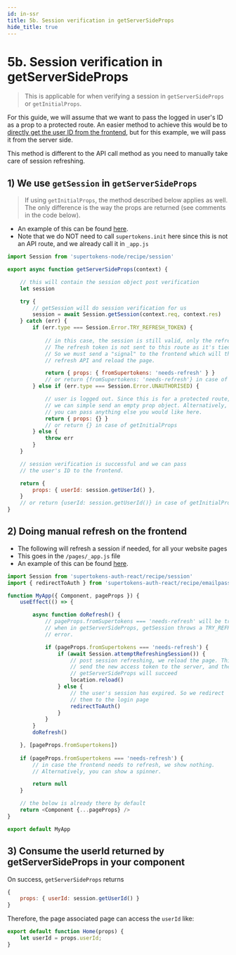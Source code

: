 ```yaml
---
id: in-ssr
title: 5b. Session verification in getServerSideProps
hide_title: true
---
```


# 5b. Session verification in getServerSideProps

> This is applicable for when verifying a session in `getServerSideProps` or `getInitialProps`.

For this guide, we will assume that we want to pass the logged in user's ID as a prop to a protected route. An easier method to achieve this would be to [directly get the user ID from the frontend](../../common-customizations/sessions/user-information-front-end), but for this example, we will pass it from the server side.

This method is different to the API call method as you need to manually take care of session refreshing.

## 1) We use `getSession` in `getServerSideProps`

> If using `getInitialProps`, the method described below applies as well. The only difference is the way the props are returned (see comments in the code below).

- An example of this can be found [here](https://github.com/supertokens/next.js/blob/canary/examples/with-supertokens/pages/index.js#L15).
- Note that we do NOT need to call `supertokens.init` here since this is not an API route, and we already call it in `_app.js`

```js
import Session from 'supertokens-node/recipe/session'

export async function getServerSideProps(context) {

    // this will contain the session object post verification
    let session

    try {
        // getSession will do session verification for us
        session = await Session.getSession(context.req, context.res)
    } catch (err) {
        if (err.type === Session.Error.TRY_REFRESH_TOKEN) {
            
            // in this case, the session is still valid, only the refresh token has expired.
            // The refresh token is not sent to this route as it's tied to the /api/auth/session/refresh API paths.
            // So we must send a "signal" to the frontend which will then call the 
            // refresh API and reload the page.

            return { props: { fromSupertokens: 'needs-refresh' } }
            // or return {fromSupertokens: 'needs-refresh'} in case of getInitialProps
        } else if (err.type === Session.Error.UNAUTHORISED) {

            // user is logged out. Since this is for a protected route,
            // we can simple send an empty prop object. Alternatively,
            // you can pass anything else you would like here.
            return { props: {} }
            // or return {} in case of getInitialProps
        } else {
            throw err
        }
    }

    // session verification is successful and we can pass
    // the user's ID to the frontend.

    return {
        props: { userId: session.getUserId() },
    }
    // or return {userId: session.getUserId()} in case of getInitialProps
}
```

## 2) Doing manual refresh on the frontend

- The following will refresh a session if needed, for all your website pages
- This goes in the `/pages/_app.js` file
- An example of this can be found [here](https://github.com/supertokens/next.js/blob/canary/examples/with-supertokens/pages/_app.js#L16).

<!--DOCUSAURUS_CODE_TABS-->
<!--/pages/_app.js-->

```js
import Session from 'supertokens-auth-react/recipe/session'
import { redirectToAuth } from 'supertokens-auth-react/recipe/emailpassword'

function MyApp({ Component, pageProps }) {
    useEffect(() => {

        async function doRefresh() {
            // pageProps.fromSupertokens === 'needs-refresh' will be true
            // when in getServerSideProps, getSession throws a TRY_REFRESH_TOKEN
            // error.

            if (pageProps.fromSupertokens === 'needs-refresh') {
                if (await Session.attemptRefreshingSession()) {
                    // post session refreshing, we reload the page. This will
                    // send the new access token to the server, and then 
                    // getServerSideProps will succeed
                    location.reload()
                } else {
                    // the user's session has expired. So we redirect
                    // them to the login page
                    redirectToAuth()
                }
            }
        }
        doRefresh()

    }, [pageProps.fromSupertokens])
    
    if (pageProps.fromSupertokens === 'needs-refresh') {
        // in case the frontend needs to refresh, we show nothing.
        // Alternatively, you can show a spinner.

        return null
    }

    // the below is already there by default
    return <Component {...pageProps} />
}

export default MyApp
```

<!--END_DOCUSAURUS_CODE_TABS-->

## 3) Consume the userId returned by getServerSideProps in your component

On success, `getServerSideProps` returns
```js
{
    props: { userId: session.getUserId() }
}
```

Therefore, the page associated page can access the `userId` like:

```js
export default function Home(props) {
    let userId = props.userId;
}
```
